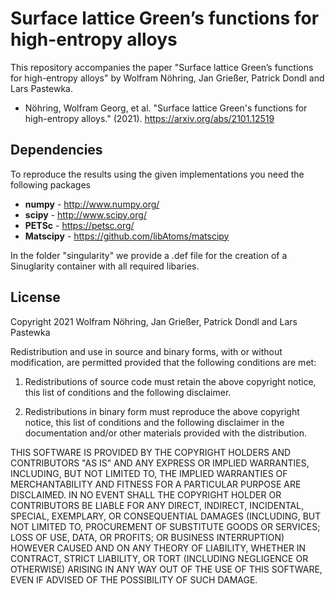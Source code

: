 Surface lattice Green’s functions for high-entropy alloys
===================
This repository accompanies the paper "Surface lattice Green’s functions for high-entropy alloys" by Wolfram Nöhring, Jan Grießer, Patrick Dondl and Lars Pastewka. 

 - Nöhring, Wolfram Georg, et al. "Surface lattice Green's functions for high-entropy alloys." (2021). https://arxiv.org/abs/2101.12519 

Dependencies
----
To reproduce the results using the given implementations you need the following packages

-  **numpy** - http://www.numpy.org/
-  **scipy** - http://www.scipy.org/
-  **PETSc** - https://petsc.org/
-  **Matscipy** - https://github.com/libAtoms/matscipy

In the folder "singularity" we provide a .def file for the creation of a Sinuglarity container with all required libaries. 

License
----
Copyright 2021 Wolfram Nöhring, Jan Grießer, Patrick Dondl and Lars Pastewka

Redistribution and use in source and binary forms, with or without modification, are permitted provided that the following conditions are met:

1. Redistributions of source code must retain the above copyright notice, this list of conditions and the following disclaimer.

2. Redistributions in binary form must reproduce the above copyright notice, this list of conditions and the following disclaimer in the documentation and/or other materials provided with the distribution.

THIS SOFTWARE IS PROVIDED BY THE COPYRIGHT HOLDERS AND CONTRIBUTORS "AS IS" AND ANY EXPRESS OR IMPLIED WARRANTIES, INCLUDING, BUT NOT LIMITED TO, THE IMPLIED WARRANTIES OF MERCHANTABILITY AND FITNESS FOR A PARTICULAR PURPOSE ARE DISCLAIMED. IN NO EVENT SHALL THE COPYRIGHT HOLDER OR CONTRIBUTORS BE LIABLE FOR ANY DIRECT, INDIRECT, INCIDENTAL, SPECIAL, EXEMPLARY, OR CONSEQUENTIAL DAMAGES (INCLUDING, BUT NOT LIMITED TO, PROCUREMENT OF SUBSTITUTE GOODS OR SERVICES; LOSS OF USE, DATA, OR PROFITS; OR BUSINESS INTERRUPTION) HOWEVER CAUSED AND ON ANY THEORY OF LIABILITY, WHETHER IN CONTRACT, STRICT LIABILITY, OR TORT (INCLUDING NEGLIGENCE OR OTHERWISE) ARISING IN ANY WAY OUT OF THE USE OF THIS SOFTWARE, EVEN IF ADVISED OF THE POSSIBILITY OF SUCH DAMAGE.

